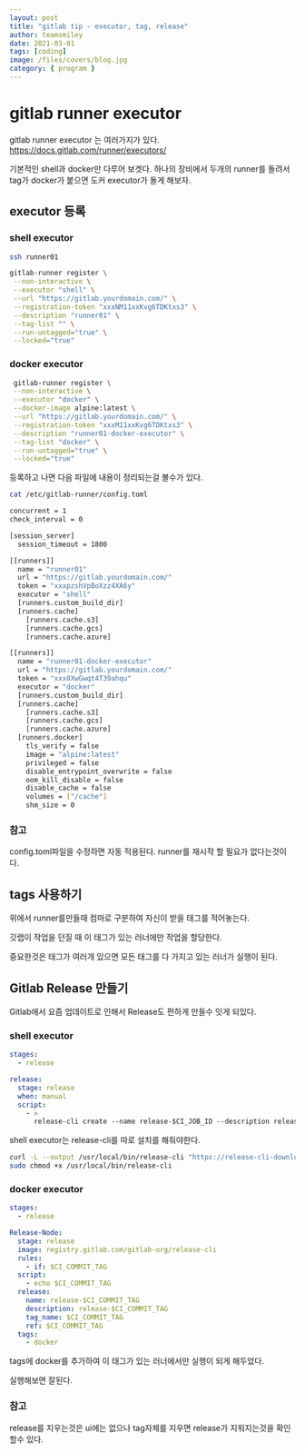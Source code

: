 ```yaml
---
layout: post
title: "gitlab tip - executor, tag, release"
author: teamsmiley
date: 2021-03-01
tags: [coding]
image: /files/covers/blog.jpg
category: { program }
---
```


# gitlab runner executor

gitlab runner executor 는 여러가지가 있다. <https://docs.gitlab.com/runner/executors/>

기본적인 shell과 docker만 다루어 보겟다. 하나의 장비에서 두개의 runner를 돌려서 tag가 docker가 붙으면 도커 executor가 돌게 해보자.

## executor 등록

### shell executor

```bash
ssh runner01

gitlab-runner register \
 --non-interactive \
 --executor "shell" \
 --url "https://gitlab.yourdomain.com/" \
 --registration-token "xxxNM11xxKvg6TDKtxs3" \
 --description "runner01" \
 --tag-list "" \
 --run-untagged="true" \
 --locked="true"
```

### docker executor

```bash
 gitlab-runner register \
 --non-interactive \
 --executor "docker" \
 --docker-image alpine:latest \
 --url "https://gitlab.yourdomain.com/" \
 --registration-token "xxxM11xxKvg6TDKtxs3" \
 --description "runner01-docker-executor" \
 --tag-list "docker" \
 --run-untagged="true" \
 --locked="true"
```

등록하고 나면 다음 파일에 내용이 정리되는걸 볼수가 있다.

```bash
cat /etc/gitlab-runner/config.toml

concurrent = 1
check_interval = 0

[session_server]
  session_timeout = 1800

[[runners]]
  name = "runner01"
  url = "https://gitlab.yourdomain.com/"
  token = "xxxpzshVpBoXzz4XA6y"
  executor = "shell"
  [runners.custom_build_dir]
  [runners.cache]
    [runners.cache.s3]
    [runners.cache.gcs]
    [runners.cache.azure]

[[runners]]
  name = "runner01-docker-executor"
  url = "https://gitlab.yourdomain.com/"
  token = "xxx8XwGwqt4T39ahqu"
  executor = "docker"
  [runners.custom_build_dir]
  [runners.cache]
    [runners.cache.s3]
    [runners.cache.gcs]
    [runners.cache.azure]
  [runners.docker]
    tls_verify = false
    image = "alpine:latest"
    privileged = false
    disable_entrypoint_overwrite = false
    oom_kill_disable = false
    disable_cache = false
    volumes = ["/cache"]
    shm_size = 0
```

### 참고

config.toml파일을 수정하면 자동 적용된다. runner를 재시작 할 필요가 없다는것이다.

## tags 사용하기

위에서 runner를만들때 컴마로 구분하여 자신이 받을 태그를 적어놓는다.

깃랩이 작업을 던질 때 이 태그가 있는 러너에만 작업을 할당한다.

중요한것은 태그가 여러개 있으면 모든 태그를 다 가지고 있는 러너가 실행이 된다.

## Gitlab Release 만들기

Gitlab에서 요즘 업데이트로 인해서 Release도 편하게 만들수 잇게 되있다.

### shell executor

```yml
stages:
  - release

release:
  stage: release
  when: manual
  script:
    - >
      release-cli create --name release-$CI_JOB_ID --description release-$CI_COMMIT_REF_NAME-$CI_JOB_ID --tag-name job-$CI_JOB_ID --ref $CI_COMMIT_SHA
```

shell executor는 release-cli를 따로 설치를 해줘야한다.

```bash
curl -L --output /usr/local/bin/release-cli "https://release-cli-downloads.s3.amazonaws.com/latest/release-cli-linux-amd64"
sudo chmod +x /usr/local/bin/release-cli
```

### docker executor

```yml
stages:
  - release

Release-Node:
  stage: release
  image: registry.gitlab.com/gitlab-org/release-cli
  rules:
    - if: $CI_COMMIT_TAG
  script:
    - echo $CI_COMMIT_TAG
  release:
    name: release-$CI_COMMIT_TAG
    description: release-$CI_COMMIT_TAG
    tag_name: $CI_COMMIT_TAG
    ref: $CI_COMMIT_TAG
  tags:
    - docker
```

tags에 docker를 추가하여 이 태그가 있는 러너에서만 실행이 되게 해두었다.

실행해보면 잘된다.

### 참고

release를 지우는것은 ui에는 없으나 tag자체를 지우면 release가 지워지는것을 확인할수 있다.
